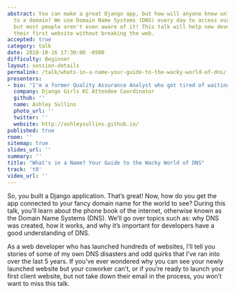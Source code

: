 ```yaml
---
abstract: You can make a great Django app, but how will anyone know unless it's connected
  to a domain? We use Domain Name Systems (DNS) every day to access our favorite websites,
  but most people aren't even aware of it! This talk will help new developers launch
  their first website without breaking the web.
accepted: true
category: talk
date: 2018-10-16 17:30:00 -0500
difficulty: Beginner
layout: session-details
permalink: /talk/whats-in-a-name-your-guide-to-the-wacky-world-of-dns/
presenters:
- bio: "I'm a former Quality Assurance Analyst who got tired of waiting for developers to fix my bugs so I decided to fix them myself. After running away to the Pacific Northwest to pair program with an awesome group of women for six months, I came back to my hometown, Kansas City, to start my first job as a web developer on a Django website platform. Nearly three years and over 200 website launches later, I occasionally feel like I'm starting to get the hang of this whole programming thing. When I'm not living the startup life, I help organize Django Girls KC, a coding workshop for women to learn how to build a blog using Django. My role as attendee coordinator allows me to spread the word about Django Girls throughout KC and ensure that attendees have a wonderful experience during the workshop. "
  company: Django Girls KC Attendee Coordinator
  github: ''
  name: Ashley Sullins
  photo_url: ''
  twitter: ''
  website: http://ashleysullins.github.io/
published: true
room: ''
sitemap: true
slides_url: ''
summary: ''
title: "What's in a Name? Your Guide to the Wacky World of DNS"
track: 't0'
video_url: ''
---
```


So, you built a Django application. That’s great! Now, how do you get the app connected to your fancy domain name for the world to see? During this talk, you’ll learn about the phone book of the internet, otherwise known as the Domain Name Systems (DNS). We’ll go over topics such as: why DNS was created, how it works, and why it’s important for developers have a good understanding of DNS.

As a web developer who has launched hundreds of websites, I’ll tell you stories of some of my own DNS disasters and odd quirks that I’ve ran into over the last 5 years. If you’ve ever wondered why you can see your newly launched website but your coworker can’t, or if you’re ready to launch your first client website, but not take down their email in the process, you won’t want to miss this talk.
